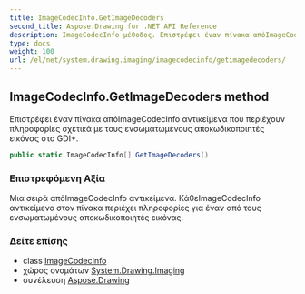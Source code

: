 ```yaml
---
title: ImageCodecInfo.GetImageDecoders
second_title: Aspose.Drawing for .NET API Reference
description: ImageCodecInfo μέθοδος. Επιστρέφει έναν πίνακα απόImageCodecInfo αντικείμενα που περιέχουν πληροφορίες σχετικά με τους ενσωματωμένους αποκωδικοποιητές εικόνας στο GDI.
type: docs
weight: 100
url: /el/net/system.drawing.imaging/imagecodecinfo/getimagedecoders/
---
```

## ImageCodecInfo.GetImageDecoders method

Επιστρέφει έναν πίνακα απόImageCodecInfo αντικείμενα που περιέχουν πληροφορίες σχετικά με τους ενσωματωμένους αποκωδικοποιητές εικόνας στο GDI+.

```csharp
public static ImageCodecInfo[] GetImageDecoders()
```

### Επιστρεφόμενη Αξία

Μια σειρά απόImageCodecInfo αντικείμενα. ΚάθεImageCodecInfo αντικείμενο στον πίνακα περιέχει πληροφορίες για έναν από τους ενσωματωμένους αποκωδικοποιητές εικόνας.

### Δείτε επίσης

* class [ImageCodecInfo](../)
* χώρος ονομάτων [System.Drawing.Imaging](../../imagecodecinfo/)
* συνέλευση [Aspose.Drawing](../../../)


